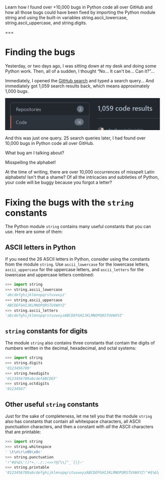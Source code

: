 Learn how I found over +10,000 bugs in Python code all over GitHub and how all those bugs could have been fixed by importing the Python module string and using the built-in variables string.ascii_lowercase, string.ascii_uppercase, and string.digits.

===

# Finding the bugs

Yesterday, or two days ago, I was sitting down at my desk and doing some Python work.
Then, all of a sudden, I thought “No... It can't be... Can it?”...

Immediately, I opened the [GitHub search](https://github.com/search) and typed a search query...
And immediately got 1,059 search results back, which means approximately 1,000 bugs.

![](_1059_results.png)

And this was just one query.
25 search queries later, I had found over 10,000 bugs in Python code all over GitHub.

What bug am I talking about?

Misspelling the alphabet!

At the time of writing, there are over 10,000 occurrences of misspelt Latin alphabets!
Isn't that a shame?
Of all the intricacies and subtleties of Python, your code will be buggy because you forgot a letter?


# Fixing the bugs with the `string` constants

The Python module `string` contains many useful constants that you can use.
Here are some of them:


## ASCII letters in Python

If you need the 26 ASCII letters in Python, consider using the constants from the module `string`.
Use `ascii_lowercase` for the lowercase letters, `ascii_uppercase` for the uppercase letters, and `ascii_letters` for the lowercase and uppercase letters combined:

```py
>>> import string
>>> string.ascii_lowercase
'abcdefghijklmnopqrstuvwxyz'
>>> string.ascii_uppercase
'ABCDEFGHIJKLMNOPQRSTUVWXYZ'
>>> string.ascii_letters
'abcdefghijklmnopqrstuvwxyzABCDEFGHIJKLMNOPQRSTUVWXYZ'
```


## `string` constants for digits

The module `string` also contains three constants that contain the digits of numbers written in the decimal, hexadecimal, and octal systems:

```py
>>> import string
>>> string.digits
'0123456789'
>>> string.hexdigits
'0123456789abcdefABCDEF'
>>> string.octdigits
'01234567'
```


## Other useful `string` constants

Just for the sake of completeness, let me tell you that the module `string` also has constants that contain all whitespace characters, all ASCII punctuation characters, and then a constant with _all_ the ASCII characters that are printable:

```py
>>> import string
>>> string.whitespace
' \t\n\r\x0b\x0c'
>>> string.punctuation
'!"#$%&\'()*+,-./:;<=>?@[\\]^_`{|}~'
>>> string.printable
'0123456789abcdefghijklmnopqrstuvwxyzABCDEFGHIJKLMNOPQRSTUVWXYZ!"#$%&\'()*+,-./:;<=>?@[\\]^_`{|}~ \t\n\r\x0b\x0c'
```
